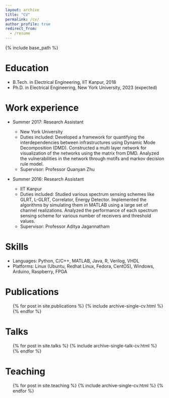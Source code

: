 ```yaml
---
layout: archive
title: "CV"
permalink: /cv/
author_profile: true
redirect_from:
  - /resume
---
```


{% include base_path %}

Education
======
* B.Tech. in Electrical Engineering, IIT Kanpur, 2018
* Ph.D. in Electrical Engineering, New York University, 2023 (expected)

Work experience
======
* Summer 2017: Research Assistant
  * New York University
  * Duties included: Developed a framework for quantifying the interdependencies between infrastructures using Dynamic Mode Decomposition (DMD). Constructed a multi layer network for visualization of the networks using the matrix from DMD. Analyzed the vulnerabilities in the network through motifs and markov decision rule model.
  * Supervisor: Professor Quanyan Zhu

* Summer 2016: Research Assistant
  * IIT Kanpur
  * Duties included: Studied various spectrum sensing schemes like GLRT, L-GLRT, Correlator, Energy Detector. Implemented the algorithms by simulating them in MATLAB using a large set of channel realizations. Analyzed the performance of each spectrum sensing scheme for various number of receivers and threshold values.
  * Supervisor: Professor Aditya Jagannatham
  
Skills
======
* Languages: Python, C/C++, MATLAB, Java, R, Verilog, VHDL
* Platforms: Linux (Ubuntu, Redhat Linux, Fedora, CentOS), Windows, Arduino, Raspberry, FPGA


Publications
======
  <ul>{% for post in site.publications %}
    {% include archive-single-cv.html %}
  {% endfor %}</ul>
  
Talks
======
  <ul>{% for post in site.talks %}
    {% include archive-single-talk-cv.html %}
  {% endfor %}</ul>
  
Teaching
======
  <ul>{% for post in site.teaching %}
    {% include archive-single-cv.html %}
  {% endfor %}</ul>
  

